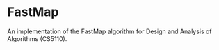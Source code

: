 # FastMap
An implementation of the FastMap algorithm for Design and Analysis of Algorithms (CS5110).
